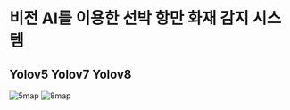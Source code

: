 # 비전 AI를 이용한 선박 항만 화재 감지 시스템

## Yolov5 Yolov7 Yolov8
![5map](https://github.com/qqinjin/DataScience_Education/assets/99711238/ac8290cd-7965-4816-88e3-dbf1095eff60) ![8map](https://github.com/qqinjin/DataScience_Education/assets/99711238/574e6ad1-6619-4709-84f4-7d037be02f26)


